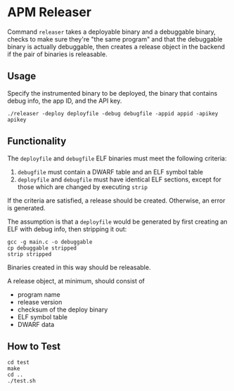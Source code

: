 # APM Releaser

Command `releaser` takes a deployable binary and a debuggable binary, checks to
make sure they're "the same program" and that the debuggable binary is actually
debuggable, then creates a release object in the backend if the pair of binaries
is releasable.

## Usage

Specify the instrumented binary to be deployed, the binary that contains debug
info, the app ID, and the API key.

	./releaser -deploy deployfile -debug debugfile -appid appid -apikey apikey

## Functionality

The `deployfile` and `debugfile` ELF binaries must meet the following criteria:

1. `debugfile` must contain a DWARF table and an ELF symbol table
2. `deployfile` and `debugfile` must have identical ELF sections, except for those
   which are changed by executing `strip`

If the criteria are satisfied, a release should be created. Otherwise, an error is
generated.

The assumption is that a `deployfile` would be generated by first creating an
ELF with debug info, then stripping it out:

	gcc -g main.c -o debuggable
	cp debuggable stripped
	strip stripped

Binaries created in this way should be releasable.

A release object, at minimum, should consist of

- program name
- release version
- checksum of the deploy binary
- ELF symbol table
- DWARF data

## How to Test

	cd test
	make
	cd ..
	./test.sh

